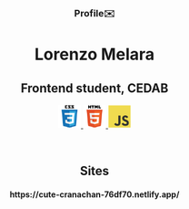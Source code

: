 <h3 align="center">Profile✉️</h3>
<h1 align="center"#>Lorenzo Melara</h1>
<h2 align="center">Frontend student, CEDAB</h2>
<p align="left">
<p align="center"> <a href="https://www.w3schools.com/css/" target="_blank" rel="noreferrer"> <img src="https://raw.githubusercontent.com/devicons/devicon/master/icons/css3/css3-original-wordmark.svg" alt="css3" width="40" height="40"/> </a> <a href="https://www.w3.org/html/" target="_blank" rel="noreferrer"> <img src="https://raw.githubusercontent.com/devicons/devicon/master/icons/html5/html5-original-wordmark.svg" alt="html5" width="40" height="40"/> </a> <a href="https://developer.mozilla.org/en-US/docs/Web/JavaScript" target="_blank" rel="noreferrer"> <img src="https://raw.githubusercontent.com/devicons/devicon/master/icons/javascript/javascript-original.svg" alt="javascript" width="40" height="40"/> </a> </p>


<br>
<h2 align="center">Sites</h2>
<h4 align="center">https://cute-cranachan-76df70.netlify.app/</h4>
